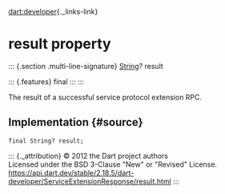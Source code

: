 [dart:developer](../../dart-developer/dart-developer-library){._links-link}

result property
===============

::: {.section .multi-line-signature}
[String](../../dart-core/string-class)? result

::: {.features}
final
:::
:::

The result of a successful service protocol extension RPC.

Implementation {#source}
--------------

``` {.language-dart data-language="dart"}
final String? result;
```

::: {._attribution}
© 2012 the Dart project authors\
Licensed under the BSD 3-Clause \"New\" or \"Revised\" License.\
<https://api.dart.dev/stable/2.18.5/dart-developer/ServiceExtensionResponse/result.html>
:::
